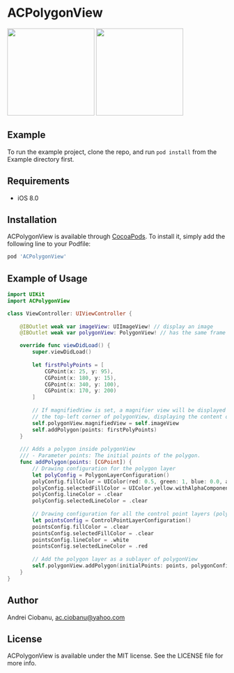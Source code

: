 # ACPolygonView

<div style="white-space:nowrap">
    <div style="display:inline;">
        <img src="https://user-images.githubusercontent.com/3796970/68125913-54000c80-ff1b-11e9-89ab-4564619fb701.png" width="200">
    </div>
    <div style="display:inline;">
        <img src="https://user-images.githubusercontent.com/3796970/68125875-3cc11f00-ff1b-11e9-81f0-6339f0c194a2.png" width="200">
    </div>
</div>

## Example

To run the example project, clone the repo, and run `pod install` from the Example directory first.

## Requirements

- iOS 8.0

## Installation

ACPolygonView is available through [CocoaPods](https://cocoapods.org). To install
it, simply add the following line to your Podfile:

```ruby
pod 'ACPolygonView'
```

## Example of Usage


```swift
import UIKit
import ACPolygonView

class ViewController: UIViewController {
  
    @IBOutlet weak var imageView: UIImageView! // display an image
    @IBOutlet weak var polygonView: PolygonView! // has the same frame as imageView

    override func viewDidLoad() {
        super.viewDidLoad()
        
        let firstPolyPoints = [
            CGPoint(x: 25, y: 95),
            CGPoint(x: 180, y: 15),
            CGPoint(x: 340, y: 100),
            CGPoint(x: 170, y: 200)
        ]
        
        // If magnifiedView is set, a magnifier view will be displayed in 
        // the top-left corner of polygonView, displaying the content of imageView
        self.polygonView.magnifiedView = self.imageView 
        self.addPolygon(points: firstPolyPoints)
    }
    
    /// Adds a polygon inside polygonView
    /// - Parameter points: The initial points of the polygon.
    func addPolygon(points: [CGPoint]) {
        // Drawing configuration for the polygon layer
        let polyConfig = PolygonLayerConfiguration()
        polyConfig.fillColor = UIColor(red: 0.5, green: 1, blue: 0.0, alpha: 0.5)
        polyConfig.selectedFillColor = UIColor.yellow.withAlphaComponent(0.5)
        polyConfig.lineColor = .clear
        polyConfig.selectedLineColor = .clear
        
        // Drawing configuration for all the control point layers (polygon corners)
        let pointsConfig = ControlPointLayerConfiguration()
        pointsConfig.fillColor = .clear
        pointsConfig.selectedFillColor = .clear
        pointsConfig.lineColor = .white
        pointsConfig.selectedLineColor = .red
        
        // Add the polygon layer as a sublayer of polygonView
        self.polygonView.addPolygon(initialPoints: points, polygonConfiguration: polyConfig, pointsConfiguration: pointsConfig)
    }
}
```

## Author

Andrei Ciobanu, ac.ciobanu@yahoo.com

## License

ACPolygonView is available under the MIT license. See the LICENSE file for more info.
